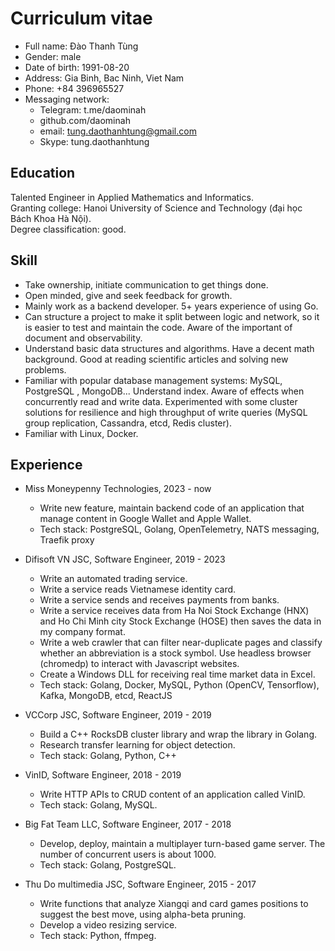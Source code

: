 # Curriculum vitae

* Full name: Đào Thanh Tùng
* Gender: male
* Date of birth: 1991-08-20
* Address: Gia Binh, Bac Ninh, Viet Nam
* Phone: +84 396965527
* Messaging network:
  - Telegram: t.me/daominah
  - github.com/daominah
  - email: tung.daothanhtung@gmail.com
  - Skype: tung.daothanhtung
  <!--- * facebook.com/daominah --->

## Education

Talented Engineer in Applied Mathematics and Informatics.  
Granting college: Hanoi University of Science and Technology (đại học Bách Khoa Hà Nội).  
Degree classification: good.

## Skill

<!--- * Messaging contact: Telegram: https://t.me/daominah, Skype: tung.daothanhtung --->
<!--- * Looking for a backend developer remote job (main language Go).  --->
<!--- * Not interested in cryptocurrency related jobs. --->

* Take ownership, initiate communication to get things done.
* Open minded, give and seek feedback for growth.
* Mainly work as a backend developer. 5+ years experience of using Go.
* Can structure a project to make it split between logic and network,
  so it is easier to test and maintain the code.
  Aware of the important of document and observability.
* Understand basic data structures and algorithms. Have a decent math background.
  Good at reading scientific articles and solving new problems.
* Familiar with popular database management systems: MySQL, PostgreSQL , MongoDB...
  Understand index.
  Aware of effects when concurrently read and write data.
  Experimented with some cluster solutions for resilience and high throughput of write
  queries (MySQL group replication, Cassandra, etcd, Redis cluster).
* Familiar with Linux, Docker.
<!--- * Strong strategy gamer (Chess, AoE, DotA, ..) ---> 

## Experience

* Miss Moneypenny Technologies, 2023 - now
  - Write new feature, maintain backend code of an application that
    manage content in Google Wallet and Apple Wallet.
  - Tech stack: PostgreSQL, Golang, OpenTelemetry, NATS messaging, Traefik proxy

* Difisoft VN JSC, Software Engineer, 2019 - 2023
  - Write an automated trading service.
  - Write a service reads Vietnamese identity card.
  - Write a service sends and receives payments from banks.
  - Write a service receives data from Ha Noi Stock Exchange (HNX) and Ho Chi
    Minh city Stock Exchange (HOSE) then saves the data in my company format.
  - Write a web crawler that can filter near-duplicate pages
    and classify whether an abbreviation is a stock symbol.
    Use headless browser (chromedp) to interact with Javascript websites.
  - Create a Windows DLL for receiving real time market data in Excel.
  - Tech stack: Golang, Docker, MySQL, Python (OpenCV, Tensorflow), Kafka,
    MongoDB, etcd, ReactJS

* VCCorp JSC, Software Engineer, 2019 - 2019
  - Build a C++ RocksDB cluster library and wrap the library in Golang.
  - Research transfer learning for object detection.
  - Tech stack: Golang, Python, C++

* VinID, Software Engineer, 2018 - 2019
  - Write HTTP APIs to CRUD content of an application called VinID.
  - Tech stack: Golang, MySQL.

* Big Fat Team LLC, Software Engineer, 2017 - 2018
  - Develop, deploy, maintain a multiplayer turn-based game server.
    The number of concurrent users is about 1000.
  - Tech stack: Golang, PostgreSQL.

  <!-- My first project as a main developer and first Golang project -->

* Thu Do multimedia JSC, Software Engineer, 2015 - 2017
  - Write functions that analyze Xiangqi and card games positions
    to suggest the best move, using alpha-beta pruning.
  - Develop a video resizing service.
  - Tech stack: Python, ffmpeg.
